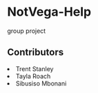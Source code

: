 # NotVega-Help
group project

## Contributors
<li>Trent Stanley</li>
<li>Tayla Roach </li>
<li>Sibusiso Mbonani</li>
